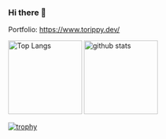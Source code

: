 ### Hi there 👋

Portfolio: https://www.torippy.dev/

<p align="left"> 
  <img alt="Top Langs" height="150px" src="https://github-readme-stats.vercel.app/api/top-langs/?username=torippy1024&layout=compact&count_private=true&show_icons=true&theme=onedark" />
  <img alt="github stats" height="150px" src="https://github-readme-stats.vercel.app/api?username=torippy1024&count_private=true&show_icons=true&show_icons=true&theme=onedark" />
</p>

[![trophy](https://github-profile-trophy.vercel.app/?username=torippy1024&theme=onedark&column=7
)](https://github.com/ryo-ma/github-profile-trophy)
